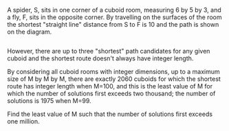   <p>A spider, S, sits in one corner of a cuboid room, measuring 6 by 5 by 3, and a fly, F, sits in the opposite corner. By travelling on the surfaces of the room the shortest &quot;straight line&quot; distance from S to F is 10 and the path is shown on the diagram.</p>    <img src="project/images/p_086.gif" alt="" /><br />    <p>However, there are up to three &quot;shortest&quot; path candidates for any given cuboid and the shortest route doesn't always have integer length.</p>  <p>By considering all cuboid rooms with integer dimensions, up to a maximum size of M by M by M, there are exactly 2060 cuboids for which the shortest route has integer length when M=100, and this is the least value of M for which the number of solutions first exceeds two thousand; the number of solutions is 1975 when M=99.</p>  <p>Find the least value of M such that the number of solutions first exceeds one million.</p>    